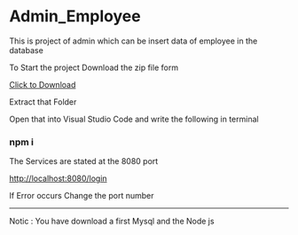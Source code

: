 # Admin_Employee

<p>This is project of admin which can be insert data of employee in the database</p>
</hr>
<p>To Start the project Download the zip file form </p>
<a href="https://github.com/shitoletushar3132/Admin_Employee">Click to Download</a>
</hr>
<p>Extract that Folder</p>
</hr>
<p>Open that into Visual Studio Code and write the following in terminal</p>
</hr>
<h3>npm i </h3>
</hr>
<p>The Services are stated at the 8080 port</p>
<a href="http://localhost:8080/login">http://localhost:8080/login</a>

</hr>

<p>If Error occurs Change the port number</p>

<hr>

<p>Notic : You have download a first Mysql and the Node js</p>